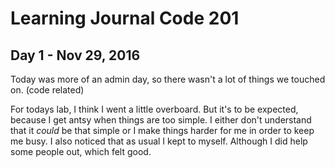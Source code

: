 # Learning Journal Code 201

## Day 1 - Nov 29, 2016

Today was more of an admin day, so there wasn't a lot of things we touched on. (code related)

For todays lab, I think I went a little overboard. But it's to be expected, because I get antsy when things are too simple. I either don't understand that it <em>could</em> be that simple or I make things harder for me in order to keep me busy. I also noticed that as usual I kept to myself. Although I did help some people out, which felt good.

